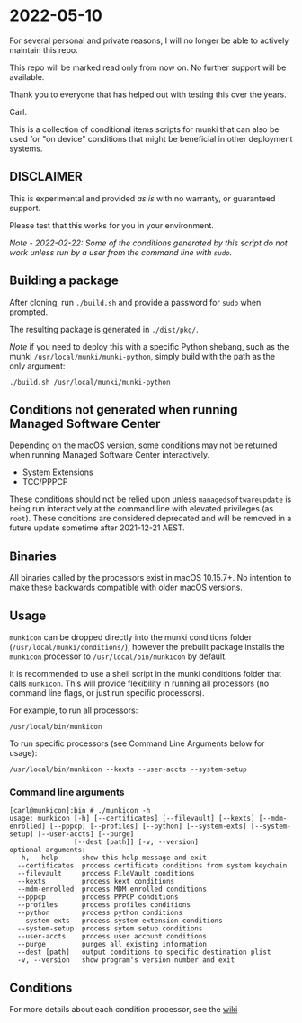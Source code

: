 # 2022-05-10
For several personal and private reasons, I will no longer be able to actively maintain this repo.

This repo will be marked read only from now on. No further support will be available.

Thank you to everyone that has helped out with testing this over the years.

Carl.






This is a collection of conditional items scripts for munki that can also be used for "on device" conditions that might be beneficial in other deployment systems.

## DISCLAIMER
This is experimental and provided _as is_ with no warranty, or guaranteed support.

Please test that this works for you in your environment.

*Note - 2022-02-22: Some of the conditions generated by this script do not work unless run by a user from the command line with `sudo`.* 

## Building a package
After cloning, run `./build.sh` and provide a password for `sudo` when prompted.

The resulting package is generated in `./dist/pkg/`.

*Note* if you need to deploy this with a specific Python shebang, such as the munki `/usr/local/munki/munki-python`, simply build with the path as the only argument:
```
./build.sh /usr/local/munki/munki-python
```

## Conditions not generated when running Managed Software Center
Depending on the macOS version, some conditions may not be returned when running Managed Software Center interactively.
- System Extensions
- TCC/PPPCP

These conditions should not be relied upon unless `managedsoftwareupdate` is being run interactively at the command line with elevated privileges (as `root`).
These conditions are considered deprecated and will be removed in a future update sometime after 2021-12-21 AEST.

## Binaries
All binaries called by the processors exist in macOS 10.15.7+. No intention to make these backwards compatible with older macOS versions.


## Usage
`munkicon` can be dropped directly into the munki conditions folder (`/usr/local/munki/conditions/`), however the prebuilt package installs the `munkicon` processor to `/usr/local/bin/munkicon` by default.

It is recommended to use a shell script in the munki conditions folder that calls `munkicon`. This will provide flexibility in running all processors (no command line flags, or just run specific processors).

For example, to run all processors:
```
/usr/local/bin/munkicon
```

To run specific processors (see Command Line Arguments below for usage):
```
/usr/local/bin/munkicon --kexts --user-accts --system-setup
```

### Command line arguments
```
[carl@munkicon]:bin # ./munkicon -h
usage: munkicon [-h] [--certificates] [--filevault] [--kexts] [--mdm-enrolled] [--pppcp] [--profiles] [--python] [--system-exts] [--system-setup] [--user-accts] [--purge]
                [--dest [path]] [-v, --version]
optional arguments:
  -h, --help      show this help message and exit
  --certificates  process certificate conditions from system keychain
  --filevault     process FileVault conditions
  --kexts         process kext conditions
  --mdm-enrolled  process MDM enrolled conditions
  --pppcp         process PPPCP conditions
  --profiles      process profiles conditions
  --python        process python conditions
  --system-exts   process system extension conditions
  --system-setup  process sytem setup conditions
  --user-accts    process user account conditions
  --purge         purges all existing information
  --dest [path]   output conditions to specific destination plist
  -v, --version   show program's version number and exit
```

## Conditions
For more details about each condition processor, see the [wiki](https://github.com/carlashley/munkicon/wiki/Processors)
